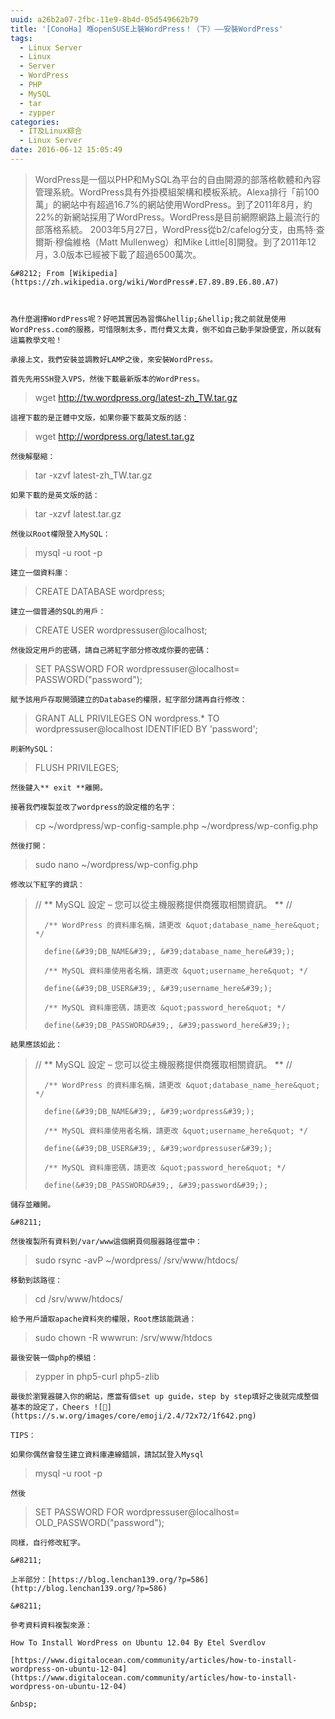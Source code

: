 ```yaml
---
uuid: a26b2a07-2fbc-11e9-8b4d-05d549662b79
title: '[ConoHa] 喺openSUSE上裝WordPress！（下）——安裝WordPress'
tags:
  - Linux Server
  - Linux
  - Server
  - WordPress
  - PHP
  - MySQL
  - tar
  - zypper
categories:
  - IT及Linux綜合
  - Linux Server
date: 2016-06-12 15:05:49
---
```


> WordPress是一個以PHP和MySQL為平台的自由開源的部落格軟體和內容管理系統。WordPress具有外掛模組架構和模板系統。Alexa排行「前100萬」的網站中有超過16.7%的網站使用WordPress。到了2011年8月，約22%的新網站採用了WordPress。WordPress是目前網際網路上最流行的部落格系統。 2003年5月27日，WordPress從b2/cafelog分支，由馬特&middot;查爾斯&middot;穆倫維格（Matt Mullenweg）和Mike Little[8]開發。到了2011年12月，3.0版本已經被下載了超過6500萬次。

	&#8212; From [Wikipedia](https://zh.wikipedia.org/wiki/WordPress#.E7.89.B9.E6.80.A7)



	為什麼選擇WordPress呢？好吧其實因為習慣&hellip;&hellip;我之前就是使用WordPress.com的服務，可惜限制太多，而付費又太貴，倒不如自己動手架設便宜，所以就有這篇教學文啦！

	承接上文，我們安裝並調教好LAMP之後，來安裝WordPress。

	首先先用SSH登入VPS，然後下載最新版本的WordPress。

> wget http://tw.wordpress.org/latest-zh_TW.tar.gz

	這裡下載的是正體中文版，如果你要下載英文版的話：

> wget http://wordpress.org/latest.tar.gz

	然後解壓縮：

> tar -xzvf latest-zh_TW.tar.gz

	如果下載的是英文版的話：

> tar -xzvf latest.tar.gz

	然後以Root權限登入MySQL：

> mysql -u root -p

	建立一個資料庫：

> CREATE DATABASE wordpress;

	建立一個普通的SQL的用戶：

> CREATE USER wordpressuser@localhost;

	然後設定用戶的密碼，請自己將紅字部分修改成你要的密碼：

> SET PASSWORD FOR wordpressuser@localhost= PASSWORD(&quot;password&quot;);

	賦予該用戶存取開頭建立的Database的權限，紅字部分請再自行修改：

> GRANT ALL PRIVILEGES ON wordpress.* TO wordpressuser@localhost IDENTIFIED BY &#39;password&#39;;

	刷新MySQL：

> FLUSH PRIVILEGES;

	然後鍵入** exit **離開。

	接著我們複製並改了wordpress的設定檔的名字：

> cp ~/wordpress/wp-config-sample.php ~/wordpress/wp-config.php

	然後打開：

> sudo nano ~/wordpress/wp-config.php

	修改以下紅字的資訊：

> // ** MySQL 設定 &#8211; 您可以從主機服務提供商獲取相關資訊。 ** //
>
> 		/** WordPress 的資料庫名稱，請更改 &quot;database_name_here&quot; */
>
> 		define(&#39;DB_NAME&#39;, &#39;database_name_here&#39;);
>
> 		/** MySQL 資料庫使用者名稱，請更改 &quot;username_here&quot; */
>
> 		define(&#39;DB_USER&#39;, &#39;username_here&#39;);
>
> 		/** MySQL 資料庫密碼，請更改 &quot;password_here&quot; */
>
> 		define(&#39;DB_PASSWORD&#39;, &#39;password_here&#39;);

	結果應該如此：

> // ** MySQL 設定 &#8211; 您可以從主機服務提供商獲取相關資訊。 ** //
>
> 		/** WordPress 的資料庫名稱，請更改 &quot;database_name_here&quot; */
>
> 		define(&#39;DB_NAME&#39;, &#39;wordpress&#39;);
>
> 		/** MySQL 資料庫使用者名稱，請更改 &quot;username_here&quot; */
>
> 		define(&#39;DB_USER&#39;, &#39;wordpressuser&#39;);
>
> 		/** MySQL 資料庫密碼，請更改 &quot;password_here&quot; */
>
> 		define(&#39;DB_PASSWORD&#39;, &#39;password&#39;);

	儲存並離開。

	&#8211;

	然後複製所有資料到/var/www這個網頁伺服器路徑當中：

> sudo rsync -avP ~/wordpress/ /srv/www/htdocs/

	移動到該路徑：

> cd /srv/www/htdocs/

	給予用戶讀取apache資料夾的權限，Root應該能跳過：

> sudo chown -R wwwrun: /srv/www/htdocs

	最後安裝一個php的模組：

> zypper in php5-curl php5-zlib

	最後於瀏覽器鍵入你的網站，應當有個set up guide，step by step填好之後就完成整個基本的設定了，Cheers ![🙂](https://s.w.org/images/core/emoji/2.4/72x72/1f642.png)

	TIPS：

	如果你偶然會發生建立資料庫連線錯誤，請試試登入Mysql

> mysql -u root -p

	然後

> SET PASSWORD FOR wordpressuser@localhost= OLD_PASSWORD(&quot;password&quot;);

	同樣，自行修改紅字。

	&#8211;

	上半部分：[https://blog.lenchan139.org/?p=586](http://blog.lenchan139.org/?p=586)

	&#8211;

	參考資料資料複製來源：

	How To Install WordPress on Ubuntu 12.04 By Etel Sverdlov

	[https://www.digitalocean.com/community/articles/how-to-install-wordpress-on-ubuntu-12-04](https://www.digitalocean.com/community/articles/how-to-install-wordpress-on-ubuntu-12-04)

	&nbsp;
